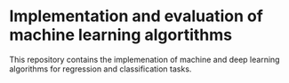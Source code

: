 # Implementation and evaluation of machine learning algortithms
 This repository contains the implemenation of machine and deep learning algorithms for regression and classification tasks.
